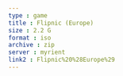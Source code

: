 ```yaml
---
type : game
title : Flipnic (Europe)
size : 2.2 G
format : iso
archive : zip
server : myrient
link2 : Flipnic%20%28Europe%29
---
```

